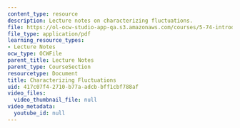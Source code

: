 ```yaml
---
content_type: resource
description: Lecture notes on characterizing fluctuations.
file: https://ol-ocw-studio-app-qa.s3.amazonaws.com/courses/5-74-introductory-quantum-mechanics-ii-spring-2009/417c07f42710b77aadcbbff1cbf788af_MIT5_74s09_lec16.pdf
file_type: application/pdf
learning_resource_types:
- Lecture Notes
ocw_type: OCWFile
parent_title: Lecture Notes
parent_type: CourseSection
resourcetype: Document
title: Characterizing Fluctuations
uid: 417c07f4-2710-b77a-adcb-bff1cbf788af
video_files:
  video_thumbnail_file: null
video_metadata:
  youtube_id: null
---
```

